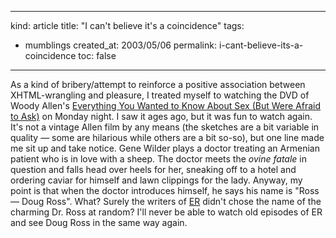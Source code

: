 -----
kind: article
title: "I can't believe it's a coincidence"
tags:
- mumblings
created_at: 2003/05/06
permalink: i-cant-believe-its-a-coincidence
toc: false
-----

<p>As a kind of bribery/attempt to reinforce a positive association between XHTML-wrangling and pleasure, I treated myself to watching the DVD of Woody Allen's <a href="http://www.amazon.com/exec/obidos/tg/detail/-/0792846079/104-0830456-7959129?vi=glance" title="Amazon entry for this DVD">Everything You Wanted to Know About Sex (But Were Afraid to Ask)</a> on Monday night. I saw it ages ago, but it was fun to watch again. It's not a vintage Allen film by any means (the sketches are a bit variable in quality &mdash; some are hilarious while others are a bit so-so), but one line made me sit up and take notice. Gene Wilder plays a doctor treating an Armenian patient who is in love with a sheep. The doctor meets the <em>ovine fatale</em> in question and falls head over heels for her, sneaking off to a hotel and ordering caviar for himself and lawn clippings for the lady. Anyway, my point is that when the doctor introduces himself, he says his name is "Ross &mdash; Doug Ross". What? Surely the writers of <a href="http://www2.warnerbros.com/ertv/home.html" title="Official ER site">ER</a> didn't chose the name of the charming Dr. Ross at random? I'll never be able to watch old episodes of ER and see Doug Ross in the same way again.</p>


